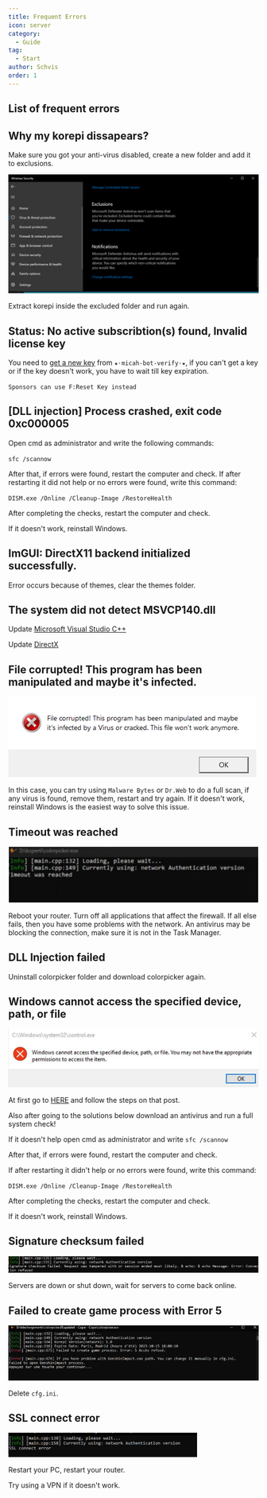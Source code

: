 ```yaml
---
title: Frequent Errors
icon: server
category:
  - Guide
tag:
  - Start
author: Schvis
order: 1
---
```


## List of frequent errors

## Why my korepi dissapears?

Make sure you got your anti-virus disabled, create a new folder and add it to exclusions.

![](../../images/virus.png)

Extract korepi inside the excluded folder and run again.

## Status: No active subscribtion(s) found, Invalid license key

You need to [get a new key](../guide/getkey.md) from `⁠★⋅micah-bot-verify⋅★`, if you can't get a key or if the key doesn't work, you have to wait till key expiration.

`Sponsors can use F:Reset Key instead`

## [DLL injection]  Process crashed, exit code 0xc000005

Open cmd as administrator and write the following commands:

`sfc /scannow`

After that, if errors were found, restart the computer and check.
If after restarting it did not help or no errors were found, write this command:

`DISM.exe /Online /Cleanup-Image /RestoreHealth`

After completing the checks, restart the computer and check.

If it doesn't work, reinstall Windows.

## ImGUI: DirectX11 backend initialized successfully.

Error occurs because of themes, clear the themes folder.

## The system did not detect MSVCP140.dll

Update [Microsoft Visual Studio C++](https://learn.microsoft.com/en-us/cpp/windows/latest-supported-vc-redist?view=msvc-170#visual-studio-2015-2017-2019-and-2022)

Update [DirectX](https://www.microsoft.com/en-us/download/details.aspx?id=35)

## File corrupted! This program has been manipulated and maybe it's infected.

![](../../images/virus2.png)

In this case, you can try using `Malware Bytes` or `Dr.Web` to do a full scan, if any virus is found, remove them, restart and try again. If it doesn't work, reinstall Windows is the easiest way to solve this issue.

## Timeout was reached

![](../../images/error1.png)

Reboot your router.
Turn off all applications that affect the firewall. If all else fails, then you have some problems with the network.
An antivirus may be blocking the connection, make sure it is not in the Task Manager.

## DLL Injection failed

Uninstall colorpicker folder and download colorpicker again.

## Windows cannot access the specified device, path, or file

![](../../images/error2.png)

At first go to [HERE](https://support.microsoft.com/en-us/topic/-windows-cannot-access-the-specified-device-path-or-file-error-when-you-try-to-install-update-or-start-a-program-or-file-46361133-47ed-6967-c13e-e75d3cc29657) and follow the steps on that post.

Also after going to the solutions below download an antivirus and run a full system check!

If it doesn't help open cmd as administrator and write `sfc /scannow`

After that, if errors were found, restart the computer and check.

If after restarting it didn't help or no errors were found, write this command:

`DISM.exe /Online /Cleanup-Image /RestoreHealth`

After completing the checks, restart the computer and check.

If it doesn't work, reinstall Windows.

## Signature checksum failed

![](../../images/checksum.png)

Servers are down or shut down, wait for servers to come back online.

## Failed to create game process with Error 5

![](../../images/error3.png)

Delete `cfg.ini`.

## SSL connect error

![](../../images/error4.png)

Restart your PC, restart your router.

Try using a VPN if it doesn't work.

